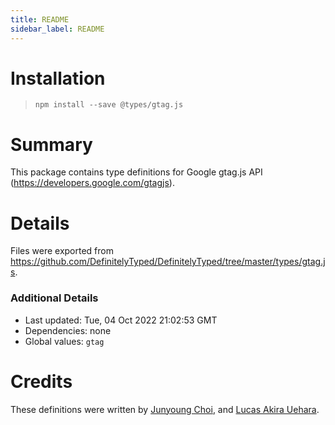 ```yaml
---
title: README
sidebar_label: README
---
```

# Installation
> `npm install --save @types/gtag.js`

# Summary
This package contains type definitions for Google gtag.js API (https://developers.google.com/gtagjs).

# Details
Files were exported from https://github.com/DefinitelyTyped/DefinitelyTyped/tree/master/types/gtag.js.

### Additional Details
 * Last updated: Tue, 04 Oct 2022 21:02:53 GMT
 * Dependencies: none
 * Global values: `gtag`

# Credits
These definitions were written by [ Junyoung Choi](https://github.com/rokt33r), and [Lucas Akira Uehara](https://github.com/KsAkira10).

